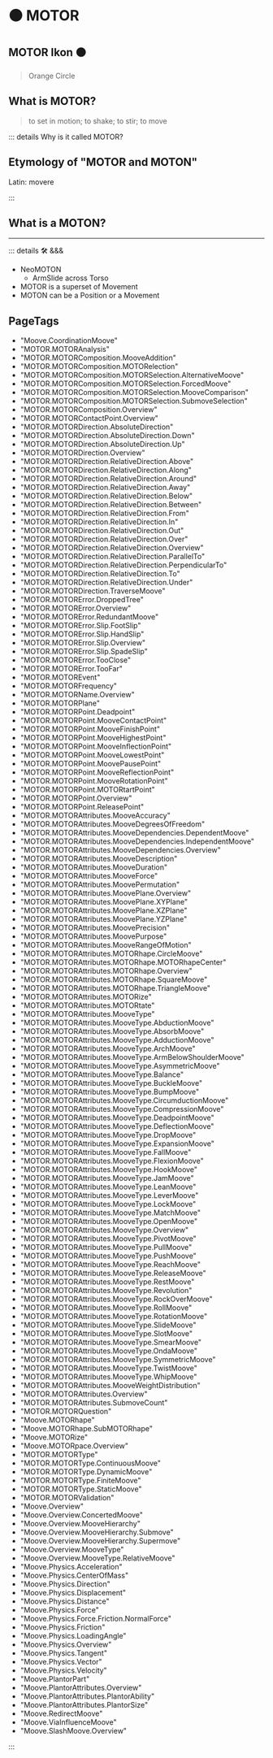 # 🟠 <MOTOR>MOTOR</MOTOR>

## <MOTOR>MOTOR Ikon</MOTOR> 🟠

> Orange Circle

## <MOTOR>What is MOTOR?</MOTOR>

> to set in motion; to shake; to stir; to move

::: details Why is it called <MOTOR>MOTOR</MOTOR>?

## Etymology of "<MOTOR>MOTOR</MOTOR> and <MOTOR>MOTON</MOTOR>"

Latin: movere

:::

## <MOTOR>What is a MOTON?</MOTOR>

---

<!-- =================================================== -->
<!-- =================================================== -->
<!-- =================================================== -->
<!-- =================================================== -->
<!-- =================================================== -->
::: details 🛠 <dev>&&&</dev>

- NeoMOTON
    - ArmSlide across Torso
- MOTOR is a superset of Movement
- MOTON can be a Position or a Movement

<h2>PageTags</h2>

- "Moove.CoordinationMoove"
- "MOTOR.MOTORAnalysis"
- "MOTOR.MOTORComposition.MooveAddition"
- "MOTOR.MOTORComposition.MOTORelection"
- "MOTOR.MOTORComposition.MOTORSelection.AlternativeMoove"
- "MOTOR.MOTORComposition.MOTORSelection.ForcedMoove"
- "MOTOR.MOTORComposition.MOTORSelection.MooveComparison"
- "MOTOR.MOTORComposition.MOTORSelection.SubmoveSelection"
- "MOTOR.MOTORComposition.Overview"
- "MOTOR.MOTORContactPoint.Overview"
- "MOTOR.MOTORDirection.AbsoluteDirection"
- "MOTOR.MOTORDirection.AbsoluteDirection.Down"
- "MOTOR.MOTORDirection.AbsoluteDirection.Up"
- "MOTOR.MOTORDirection.Overview"
- "MOTOR.MOTORDirection.RelativeDirection.Above"
- "MOTOR.MOTORDirection.RelativeDirection.Along"
- "MOTOR.MOTORDirection.RelativeDirection.Around"
- "MOTOR.MOTORDirection.RelativeDirection.Away"
- "MOTOR.MOTORDirection.RelativeDirection.Below"
- "MOTOR.MOTORDirection.RelativeDirection.Between"
- "MOTOR.MOTORDirection.RelativeDirection.From"
- "MOTOR.MOTORDirection.RelativeDirection.In"
- "MOTOR.MOTORDirection.RelativeDirection.Out"
- "MOTOR.MOTORDirection.RelativeDirection.Over"
- "MOTOR.MOTORDirection.RelativeDirection.Overview"
- "MOTOR.MOTORDirection.RelativeDirection.ParallelTo"
- "MOTOR.MOTORDirection.RelativeDirection.PerpendicularTo"
- "MOTOR.MOTORDirection.RelativeDirection.To"
- "MOTOR.MOTORDirection.RelativeDirection.Under"
- "MOTOR.MOTORDirection.TraverseMoove"
- "MOTOR.MOTORError.DroppedTree"
- "MOTOR.MOTORError.Overview"
- "MOTOR.MOTORError.RedundantMoove"
- "MOTOR.MOTORError.Slip.FootSlip"
- "MOTOR.MOTORError.Slip.HandSlip"
- "MOTOR.MOTORError.Slip.Overview"
- "MOTOR.MOTORError.Slip.SpadeSlip"
- "MOTOR.MOTORError.TooClose"
- "MOTOR.MOTORError.TooFar"
- "MOTOR.MOTOREvent"
- "MOTOR.MOTORFrequency"
- "MOTOR.MOTORName.Overview"
- "MOTOR.MOTORPlane"
- "MOTOR.MOTORPoint.Deadpoint"
- "MOTOR.MOTORPoint.MooveContactPoint"
- "MOTOR.MOTORPoint.MooveFinishPoint"
- "MOTOR.MOTORPoint.MooveHighestPoint"
- "MOTOR.MOTORPoint.MooveInflectionPoint"
- "MOTOR.MOTORPoint.MooveLowestPoint"
- "MOTOR.MOTORPoint.MoovePausePoint"
- "MOTOR.MOTORPoint.MooveReflectionPoint"
- "MOTOR.MOTORPoint.MooveRotationPoint"
- "MOTOR.MOTORPoint.MOTORtartPoint"
- "MOTOR.MOTORPoint.Overview"
- "MOTOR.MOTORPoint.ReleasePoint"
- "MOTOR.MOTORAttributes.MooveAccuracy"
- "MOTOR.MOTORAttributes.MooveDegreesOfFreedom"
- "MOTOR.MOTORAttributes.MooveDependencies.DependentMoove"
- "MOTOR.MOTORAttributes.MooveDependencies.IndependentMoove"
- "MOTOR.MOTORAttributes.MooveDependencies.Overview"
- "MOTOR.MOTORAttributes.MooveDescription"
- "MOTOR.MOTORAttributes.MooveDuration"
- "MOTOR.MOTORAttributes.MooveForce"
- "MOTOR.MOTORAttributes.MoovePermutation"
- "MOTOR.MOTORAttributes.MoovePlane.Overview"
- "MOTOR.MOTORAttributes.MoovePlane.XYPlane"
- "MOTOR.MOTORAttributes.MoovePlane.XZPlane"
- "MOTOR.MOTORAttributes.MoovePlane.YZPlane"
- "MOTOR.MOTORAttributes.MoovePrecision"
- "MOTOR.MOTORAttributes.MoovePurpose"
- "MOTOR.MOTORAttributes.MooveRangeOfMotion"
- "MOTOR.MOTORAttributes.MOTORhape.CircleMoove"
- "MOTOR.MOTORAttributes.MOTORhape.MOTORhapeCenter"
- "MOTOR.MOTORAttributes.MOTORhape.Overview"
- "MOTOR.MOTORAttributes.MOTORhape.SquareMoove"
- "MOTOR.MOTORAttributes.MOTORhape.TriangleMoove"
- "MOTOR.MOTORAttributes.MOTORize"
- "MOTOR.MOTORAttributes.MOTORtate"
- "MOTOR.MOTORAttributes.MooveType"
- "MOTOR.MOTORAttributes.MooveType.AbductionMoove"
- "MOTOR.MOTORAttributes.MooveType.AbsorbMoove"
- "MOTOR.MOTORAttributes.MooveType.AdductionMoove"
- "MOTOR.MOTORAttributes.MooveType.ArchMoove"
- "MOTOR.MOTORAttributes.MooveType.ArmBelowShoulderMoove"
- "MOTOR.MOTORAttributes.MooveType.AsymmetricMoove"
- "MOTOR.MOTORAttributes.MooveType.Balance"
- "MOTOR.MOTORAttributes.MooveType.BuckleMoove"
- "MOTOR.MOTORAttributes.MooveType.BumpMoove"
- "MOTOR.MOTORAttributes.MooveType.CircumductionMoove"
- "MOTOR.MOTORAttributes.MooveType.CompressionMoove"
- "MOTOR.MOTORAttributes.MooveType.DeadpointMoove"
- "MOTOR.MOTORAttributes.MooveType.DeflectionMoove"
- "MOTOR.MOTORAttributes.MooveType.DropMoove"
- "MOTOR.MOTORAttributes.MooveType.ExpansionMoove"
- "MOTOR.MOTORAttributes.MooveType.FallMoove"
- "MOTOR.MOTORAttributes.MooveType.FlexionMoove"
- "MOTOR.MOTORAttributes.MooveType.HookMoove"
- "MOTOR.MOTORAttributes.MooveType.JamMoove"
- "MOTOR.MOTORAttributes.MooveType.LeanMoove"
- "MOTOR.MOTORAttributes.MooveType.LeverMoove"
- "MOTOR.MOTORAttributes.MooveType.LockMoove"
- "MOTOR.MOTORAttributes.MooveType.MatchMoove"
- "MOTOR.MOTORAttributes.MooveType.OpenMoove"
- "MOTOR.MOTORAttributes.MooveType.Overview"
- "MOTOR.MOTORAttributes.MooveType.PivotMoove"
- "MOTOR.MOTORAttributes.MooveType.PullMoove"
- "MOTOR.MOTORAttributes.MooveType.PushMoove"
- "MOTOR.MOTORAttributes.MooveType.ReachMoove"
- "MOTOR.MOTORAttributes.MooveType.ReleaseMoove"
- "MOTOR.MOTORAttributes.MooveType.RestMoove"
- "MOTOR.MOTORAttributes.MooveType.Revolution"
- "MOTOR.MOTORAttributes.MooveType.RockOverMoove"
- "MOTOR.MOTORAttributes.MooveType.RollMoove"
- "MOTOR.MOTORAttributes.MooveType.RotationMoove"
- "MOTOR.MOTORAttributes.MooveType.SlideMoove"
- "MOTOR.MOTORAttributes.MooveType.SlotMoove"
- "MOTOR.MOTORAttributes.MooveType.SmearMoove"
- "MOTOR.MOTORAttributes.MooveType.OndaMoove"
- "MOTOR.MOTORAttributes.MooveType.SymmetricMoove"
- "MOTOR.MOTORAttributes.MooveType.TwistMoove"
- "MOTOR.MOTORAttributes.MooveType.WhipMoove"
- "MOTOR.MOTORAttributes.MooveWeightDistribution"
- "MOTOR.MOTORAttributes.Overview"
- "MOTOR.MOTORAttributes.SubmoveCount"
- "MOTOR.MOTORQuestion"
- "Moove.MOTORhape"
- "Moove.MOTORhape.SubMOTORhape"
- "Moove.MOTORize"
- "Moove.MOTORpace.Overview"
- "MOTOR.MOTORType"
- "MOTOR.MOTORType.ContinuousMoove"
- "MOTOR.MOTORType.DynamicMoove"
- "MOTOR.MOTORType.FiniteMoove"
- "MOTOR.MOTORType.StaticMoove"
- "MOTOR.MOTORValidation"
- "Moove.Overview"
- "Moove.Overview.ConcertedMoove"
- "Moove.Overview.MooveHierarchy"
- "Moove.Overview.MooveHierarchy.Submove"
- "Moove.Overview.MooveHierarchy.Supermove"
- "Moove.Overview.MooveType"
- "Moove.Overview.MooveType.RelativeMoove"
- "Moove.Physics.Acceleration"
- "Moove.Physics.CenterOfMass"
- "Moove.Physics.Direction"
- "Moove.Physics.Displacement"
- "Moove.Physics.Distance"
- "Moove.Physics.Force"
- "Moove.Physics.Force.Friction.NormalForce"
- "Moove.Physics.Friction"
- "Moove.Physics.LoadingAngle"
- "Moove.Physics.Overview"
- "Moove.Physics.Tangent"
- "Moove.Physics.Vector"
- "Moove.Physics.Velocity"
- "Moove.PlantorPart"
- "Moove.PlantorAttributes.Overview"
- "Moove.PlantorAttributes.PlantorAbility"
- "Moove.PlantorAttributes.PlantorSize"
- "Moove.RedirectMoove"
- "Moove.ViaInfluenceMoove"
- "Moove.SlashMoove.Overview"

:::
